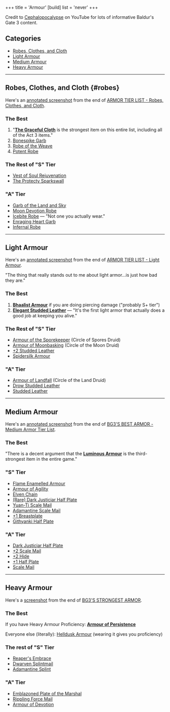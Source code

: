 +++
title = 'Armour'
[build]
  list = 'never'
+++

Credit to [Cephalopocalypse](https://www.youtube.com/@Cephalopocalypse) on YouTube for lots of informative Baldur's Gate 3 content.

## Categories

* [Robes, Clothes, and Cloth](#robes)
* [Light Armour](#light-armour)
* [Medium Armour](#medium-armour)
* [Heavy Armour](#heavy-armour)

---

## Robes, Clothes, and Cloth {#robes}

Here's an [annotated screenshot](Cephalopocalypse%20final%20armour%20robes%20annotated.png) from the end of [ARMOR TIER LIST - Robes, Clothes, and Cloth](https://www.youtube.com/watch?v=TwFGCc8OOfw).

### The Best

1. "[**The Graceful Cloth**](https://bg3.wiki/wiki/The_Graceful_Cloth) is the strongest item on this entire list, including all of the Act 3 items."
1. [Bonespike Garb](https://bg3.wiki/wiki/Bonespike_Garb)
1. [Robe of the Weave](https://bg3.wiki/wiki/Robe_of_the_Weave)
1. [Potent Robe](https://bg3.wiki/wiki/Potent_Robe)

### The Rest of "S" Tier

* [Vest of Soul Rejuvenation](https://bg3.wiki/wiki/Vest_of_Soul_Rejuvenation)
* [The Protecty Sparkswall](https://bg3.wiki/wiki/The_Protecty_Sparkswall)

### "A" Tier

* [Garb of the Land and Sky](https://bg3.wiki/wiki/Garb_of_the_Land_and_Sky)
* [Moon Devotion Robe](https://bg3.wiki/wiki/Moon_Devotion_Robe)
* [Icebite Robe](https://bg3.wiki/wiki/Icebite_Robe) — "Not one you actually wear."
* [Enraging Heart Garb](https://bg3.wiki/wiki/Enraging_Heart_Garb)
* [Infernal Robe](https://bg3.wiki/wiki/Infernal_Robe)

---

## Light Armour

Here's an [annotated screenshot](Cephalopocalypse%20final%20armour%20light%20annotated.png) from the end of [ARMOR TIER LIST - Light Armour](https://www.youtube.com/watch?v=YsQlQcxhnFQ).

"The thing that really stands out to me about light armor…is just how bad they are."

### The Best

1. [**Bhaalist Armour**](https://bg3.wiki/wiki/Bhaalist_Armour) if you are doing piercing damage ("probably S+ tier")
1. [**Elegant Studded Leather**](https://bg3.wiki/wiki/Elegant_Studded_Leather) — "It's the first light armor that actually does a good job at keeping you alive."

### The Rest of "S" Tier

* [Armour of the Sporekeeper](https://bg3.wiki/wiki/Armour_of_the_Sporekeeper) (Circle of Spores Druid)
* [Armour of Moonbasking](https://bg3.wiki/wiki/Armour_of_Moonbasking) (Circle of the Moon Druid)
* [+2 Studded Leather](https://bg3.wiki/wiki/Studded_Leather_Armour_%2B2)
* [Spidersilk Armour](https://bg3.wiki/wiki/Spidersilk_Armour)

### "A" Tier

* [Armour of Landfall](https://bg3.wiki/wiki/Armour_of_Landfall) (Circle of the Land Druid)
* [Drow Studded Leather](https://bg3.wiki/wiki/Drow_Studded_Leather_Armour)
* [Studded Leather](https://bg3.wiki/wiki/Studded_Leather_Armour)

---

## Medium Armour

Here's an [annotated screenshot](Cephalopocalypse%20final%20armour%20medium%20annotated.png) from the end of [BG3'S BEST ARMOR - Medium Armor Tier List](https://www.youtube.com/watch?v=5Sbj8DDA04o).

### The Best

"There is a decent argument that the [**Luminous Armour**](https://bg3.wiki/wiki/Luminous_Armour) is the third-strongest item in the entire game."

### "S" Tier

* [Flame Enamelled Armour](https://bg3.wiki/wiki/Flame_Enamelled_Armour)
* [Armour of Agility](https://bg3.wiki/wiki/Armour_of_Agility)
* [Elven Chain](https://bg3.wiki/wiki/Elven_Chain)
* [(Rare) Dark Justiciar Half Plate](https://bg3.wiki/wiki/Dark_Justiciar_Half-Plate_(Very_Rare))
* [Yuan-Ti Scale Mail](https://bg3.wiki/wiki/Yuan-Ti_Scale_Mail)
* [Adamantine Scale Mail](https://bg3.wiki/wiki/Adamantine_Scale_Mail)
* [+1 Breastplate](https://bg3.wiki/wiki/Breastplate_%2B1)
* [Githyanki Half Plate](https://bg3.wiki/wiki/Githyanki_Half_Plate)

### "A" Tier

* [Dark Justiciar Half Plate](https://bg3.wiki/wiki/Dark_Justiciar_Half-Plate_(Rare))
* [+2 Scale Mail](https://bg3.wiki/wiki/Scale_Mail_%2B2)
* [+2 Hide](https://bg3.wiki/wiki/Hide_Armour_%2B2)
* [+1 Half Plate](https://bg3.wiki/wiki/Half_Plate_Armour_%2B1)
* [Scale Mail](https://bg3.wiki/wiki/Scale_Mail)

---

## Heavy Armour

Here's a [screenshot](Cephalopocalypse%20final%20armour%20heavy.png) from the end of [BG3'S STRONGEST ARMOR](https://www.youtube.com/watch?v=VjmWkRCoDWE).

### The Best

If you have Heavy Armour Proficiency: [**Armour of Persistence**](https://bg3.wiki/wiki/Armour_of_Persistence)

Everyone else (literally): [Helldusk Armour](https://bg3.wiki/wiki/Helldusk_Armour) (wearing it gives you proficiency)

### The rest of "S" Tier

* [Reaper's Embrace](https://bg3.wiki/wiki/Reaper%27s_Embrace)
* [Dwarven Splintmail](https://bg3.wiki/wiki/Dwarven_Splintmail)
* [Adamantine Splint](https://bg3.wiki/wiki/Adamantine_Splint_Armour)

### "A" Tier

* [Emblazoned Plate of the Marshal](https://bg3.wiki/wiki/Emblazoned_Plate_of_the_Marshal)
* [Rippling Force Mail](https://bg3.wiki/wiki/Rippling_Force_Mail)
* [Armour of Devotion](https://bg3.wiki/wiki/Armour_of_Devotion)
